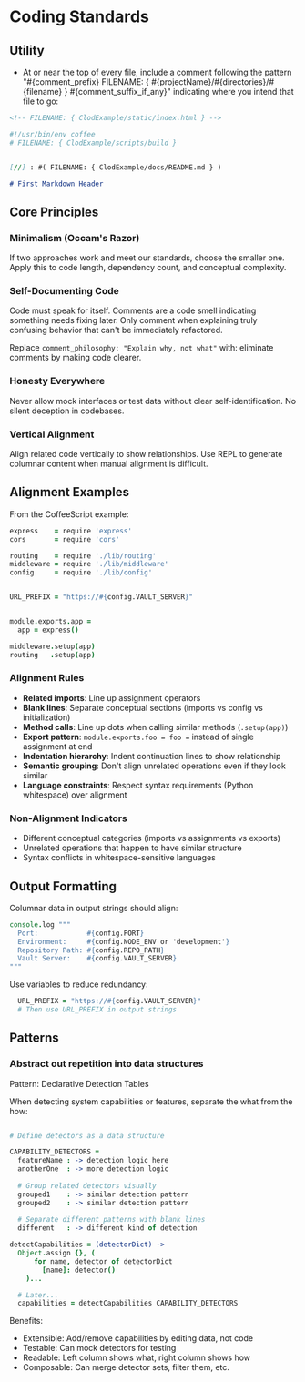 # Coding Standards

## Utility

- At or near the top of every file, include a comment following the pattern
  "#{comment_prefix} FILENAME: { #{projectName}/#{directories}/#{filename} } #{comment_suffix_if_any}"
  indicating where you intend that file to go:

```html
<!-- FILENAME: { ClodExample/static/index.html } -->
```

```coffee
#!/usr/bin/env coffee
# FILENAME: { ClodExample/scripts/build }
```

```markdown

[//] : #( FILENAME: { ClodExample/docs/README.md } )

# First Markdown Header
```

## Core Principles

### Minimalism (Occam's Razor)
If two approaches work and meet our standards, choose the smaller one. Apply this to code length, dependency count, and conceptual complexity.

### Self-Documenting Code
Code must speak for itself. Comments are a code smell indicating something needs fixing later. Only comment when explaining truly confusing behavior that can't be immediately refactored.

Replace `comment_philosophy: "Explain why, not what"` with: eliminate comments by making code clearer.

### Honesty Everywhere
Never allow mock interfaces or test data without clear self-identification. No silent deception in codebases.

### Vertical Alignment
Align related code vertically to show relationships. Use REPL to generate columnar content when manual alignment is difficult.

## Alignment Examples

From the CoffeeScript example:

```coffee
express    = require 'express'
cors       = require 'cors'

routing    = require './lib/routing'
middleware = require './lib/middleware'
config     = require './lib/config'


URL_PREFIX = "https://#{config.VAULT_SERVER}"


module.exports.app =
  app = express()

middleware.setup(app)
routing   .setup(app)
```

### Alignment Rules

- **Related imports**: Line up assignment operators
- **Blank lines**: Separate conceptual sections (imports vs config vs initialization)
- **Method calls**: Line up dots when calling similar methods (`.setup(app)`)
- **Export pattern**: `module.exports.foo = foo =` instead of single assignment at end
- **Indentation hierarchy**: Indent continuation lines to show relationship
- **Semantic grouping**: Don't align unrelated operations even if they look similar
- **Language constraints**: Respect syntax requirements (Python whitespace) over alignment

### Non-Alignment Indicators

- Different conceptual categories (imports vs assignments vs exports)
- Unrelated operations that happen to have similar structure
- Syntax conflicts in whitespace-sensitive languages

## Output Formatting

Columnar data in output strings should align:

```coffee
console.log """
  Port:            #{config.PORT}
  Environment:     #{config.NODE_ENV or 'development'}
  Repository Path: #{config.REPO_PATH}
  Vault Server:    #{config.VAULT_SERVER}
"""
```

Use variables to reduce redundancy:
```coffee
  URL_PREFIX = "https://#{config.VAULT_SERVER}"
  # Then use URL_PREFIX in output strings
```
## Patterns

### Abstract out repetition into data structures

Pattern: Declarative Detection Tables

When detecting system capabilities or features, separate the what from the how:

```coffee

# Define detectors as a data structure

CAPABILITY_DETECTORS =
  featureName : -> detection logic here
  anotherOne  : -> more detection logic
  
  # Group related detectors visually
  grouped1    : -> similar detection pattern
  grouped2    : -> similar detection pattern
  
  # Separate different patterns with blank lines
  different   : -> different kind of detection

detectCapabilities = (detectorDict) ->
  Object.assign {}, (
      for name, detector of detectorDict
        [name]: detector()
    )...

  # Later...
  capabilities = detectCapabilities CAPABILITY_DETECTORS
```

Benefits:

* Extensible: Add/remove capabilities by editing data, not code
* Testable: Can mock detectors for testing
* Readable: Left column shows what, right column shows how
* Composable: Can merge detector sets, filter them, etc.

